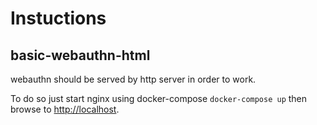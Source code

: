 # Instuctions

## basic-webauthn-html

webauthn should be served by http server in order to work. 

To do so just start nginx using docker-compose `docker-compose up` then browse to <http://localhost>.
